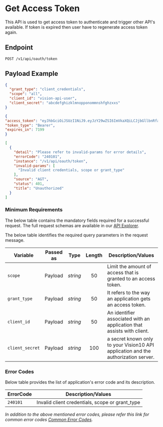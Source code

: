 # Get Access Token

This API is used to get access token to authenticate and trigger other API's available. If token is expired then user have to regenerate access token again.

## Endpoint

`POST /v1/api/oauth/token`

## Payload Example

<!--
type: tab
titles: Request, Response, Error
-->

```json
{
  "grant_type": "client_credentials",
  "scope": "all",
  "client_id": "vision-api-user",
  "client_secret": "abcdefghizklmnopponommnshfghzxxs"
}
```

<!--
type: tab
-->

```json
{
"access_token": "eyJhbGciOiJSUzI1NiJ9.eyJzY29wZSI6ImVkaXQiLCJjbGllbnRfaWQiOiJQT0NfTkFCX0RldiIsImZpcnN0VmlzaW9uSWQiOiIwMDAwMEFVTkFCIiwiZXhwIjoxNzUwMzkyMDAwfQ.uWiSQfLLzfDYuSmPwmLa1fVx6Vyw8Rtphv49uo_2EbfoJYzppHNscar8NWNEp4sXHdxbrEmftu_JJ3oTLD8AtbNgQh9ej8lUEvfA8vbYM3ucXuOC1NWxZPD7tDiwQ6kLypsYgbOhBMQ_U7Icobbh2I9o1Zit8F9xT7J70e3ZLJqtqTWC1WDd0WmOG672KpU_tc2eMtUvLYqrMKjRr2KuD-e73fc27zdYpeL9GElVlo1WKbrHOvsdolr92mvhHBf_etnQ5Pb_X_x533-DiT1piCkjBTqZqgd6cdV2ItdPVAz8CfwmjS6TJR95B3Ys9Xp3tdI5UwP3NmkaYRqP5_R02Q",
"token_type": "Bearer",
"expires_in": 7199
}
```

<!--
type: tab
-->

```json
[
  {
    "detail": "Please refer to invalid-params for error details",
    "errorCode": "240101",
    "instance": "/v1/api/oauth/token",
    "invalid-params": [
      "Invalid client credentials, scope or grant_type"
    ],
    "source": "AGT",
    "status": 401,
    "title": "Unauthorized"
  }
]
```

<!-- type: tab-end -->

### Minimum Requirements

The below table contains the mandatory fields required for a successful request. The full request schemas are available in our [API Explorer](../api/?type=post&path=/v1/api/oauth/token).

The below table identifies the required query parameters in the request message.

| Variable | Passed as | Type | Length | Description/Values |
| -------- | :-------: | :--: | :------------: | ------------------ |
| `scope` | Payload | *string* | 50 | Limit the amount of access that is granted to an access token. |
| `grant_type` | Payload | *string* | 50 | It refers to the way an application gets an access token. |
| `client_id` | Payload | *string* | 50 | An identifier associated with an application that assists with client. |
| `client_secret` | Payload | *string* | 100 | a secret known only to your Vision10 API application and the authorization server. |

### Error Codes

Below table provides the list of application's error code and its description.

| ErrorCode |  Description/Values |
| --------  | ------------------ |
|`240101` | Invalid client credentials, scope or grant_type |  


*In addition to the above mentioned error codes, please refer this link for common error codes [Common Error Codes](?path=docs/Common_Error_Code.md).*